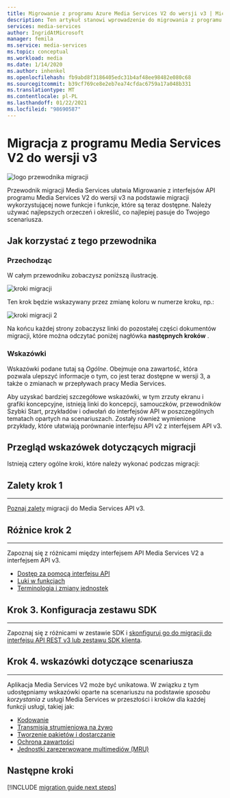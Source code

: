 ```yaml
---
title: Migrowanie z programu Azure Media Services V2 do wersji v3 | Microsoft Docs
description: Ten artykuł stanowi wprowadzenie do migrowania z programu Media Services V2 do wersji v3.
services: media-services
author: IngridAtMicrosoft
manager: femila
ms.service: media-services
ms.topic: conceptual
ms.workload: media
ms.date: 1/14/2020
ms.author: inhenkel
ms.openlocfilehash: fb9abd8f3186405edc31b4af48ee98482e080c68
ms.sourcegitcommit: b39cf769ce8e2eb7ea74cfdac6759a17a048b331
ms.translationtype: MT
ms.contentlocale: pl-PL
ms.lasthandoff: 01/22/2021
ms.locfileid: "98690587"
---
```

# <a name="migrate-from-media-services-v2-to-v3-introduction"></a>Migracja z programu Media Services V2 do wersji v3

![logo przewodnika migracji](./media/migration-guide/azure-media-services-logo-migration-guide.svg)

Przewodnik migracji Media Services ułatwia Migrowanie z interfejsów API programu Media Services V2 do wersji v3 na podstawie migracji wykorzystującej nowe funkcje i funkcje, które są teraz dostępne. Należy używać najlepszych orzeczeń i określić, co najlepiej pasuje do Twojego scenariusza.

## <a name="how-to-use-this-guide"></a>Jak korzystać z tego przewodnika

### <a name="navigating"></a>Przechodząc

W całym przewodniku zobaczysz poniższą ilustrację.

![kroki migracji](./media/migration-guide/steps.svg)<br/>

Ten krok będzie wskazywany przez zmianę koloru w numerze kroku, np.:

![kroki migracji 2](./media/migration-guide/steps-2.svg)<br/>

Na końcu każdej strony zobaczysz linki do pozostałej części dokumentów migracji, które można odczytać poniżej nagłówka **następnych kroków** .

### <a name="guidance"></a>Wskazówki

Wskazówki podane tutaj są *Ogólne*. Obejmuje ona zawartość, która pozwala ulepszyć informacje o tym, co jest teraz dostępne w wersji 3, a także o zmianach w przepływach pracy Media Services.

Aby uzyskać bardziej szczegółowe wskazówki, w tym zrzuty ekranu i grafiki koncepcyjne, istnieją linki do koncepcji, samouczków, przewodników Szybki Start, przykładów i odwołań do interfejsów API w poszczególnych tematach opartych na scenariuszach. Zostały również wymienione przykłady, które ułatwiają porównanie interfejsu API v2 z interfejsem API v3.

## <a name="migration-guidance-overview"></a>Przegląd wskazówek dotyczących migracji

Istnieją cztery ogólne kroki, które należy wykonać podczas migracji:

## <a name="step-1-benefits"></a>Zalety krok 1

<hr color="#5ea0ef" size="10">

[Poznaj zalety](migrate-v-2-v-3-migration-benefits.md) migracji do Media Services API v3.

## <a name="step-2-differences"></a>Różnice krok 2

<hr color="#5ea0ef" size="10">

Zapoznaj się z różnicami między interfejsem API Media Services V2 a interfejsem API v3.

- [Dostęp za pomocą interfejsu API](migrate-v-2-v-3-differences-api-access.md)
- [Luki w funkcjach](migrate-v-2-v-3-differences-feature-gaps.md)
- [Terminologia i zmiany jednostek](migrate-v-2-v-3-differences-terminology.md)

## <a name="step-3-sdk-setup"></a>Krok 3. Konfiguracja zestawu SDK

<hr color="#5ea0ef" size="10">

Zapoznaj się z różnicami w zestawie SDK i [skonfiguruj go do migracji do interfejsu API REST v3 lub zestawu SDK klienta](migrate-v-2-v-3-migration-setup.md).

## <a name="step-4-scenario-based-guidance"></a>Krok 4. wskazówki dotyczące scenariusza

<hr color="#5ea0ef" size="10">

Aplikacja Media Services V2 może być unikatowa. W związku z tym udostępniamy wskazówki oparte na scenariuszu na podstawie *sposobu korzystania z* usługi Media Services w przeszłości i kroków dla każdej funkcji usługi, takiej jak:

- [Kodowanie](migrate-v-2-v-3-migration-scenario-based-encoding.md)
- [Transmisja strumieniowa na żywo](migrate-v-2-v-3-migration-scenario-based-live-streaming.md)
- [Tworzenie pakietów i dostarczanie](migrate-v-2-v-3-migration-scenario-based-publishing.md)
- [Ochrona zawartości](migrate-v-2-v-3-migration-scenario-based-content-protection.md)
- [Jednostki zarezerwowane multimediów (MRU)](migrate-v-2-v-3-migration-scenario-based-media-reserved-units.md)

## <a name="next-steps"></a>Następne kroki

[!INCLUDE [migration guide next steps](./includes/migration-guide-next-steps.md)]
